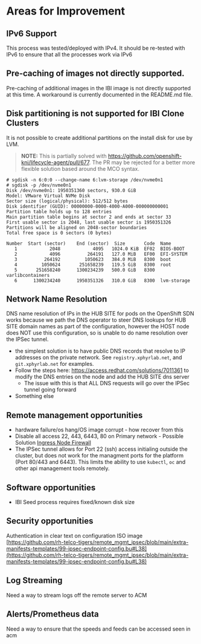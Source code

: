 # Areas for Improvement

## IPv6 Support

This process was tested/deployed with IPv4. It should be re-tested with IPv6 to ensure that all the processes work via IPv6

## Pre-caching of images not directly supported.

Pre-caching of additional images in the IBI image is not directly supported at this time. A workaround is currently documented in the README.md file.

## Disk partitioning is not supported for IBI Clone Clusters

It is not possible to create additional partitions on the install disk for use by LVM.

> **NOTE:** This is partially solved with https://github.com/openshift-kni/lifecycle-agent/pull/677. The PR may be rejected for a better more flexible solution based around the MCO syntax. 

```
# sgdisk -n 6:0:0 --change-name 6:lvm-storage /dev/nvme0n1
# sgdisk -p /dev/nvme0n1
Disk /dev/nvme0n1: 1950351360 sectors, 930.0 GiB
Model: VMware Virtual NVMe Disk
Sector size (logical/physical): 512/512 bytes
Disk identifier (GUID): 00000000-0000-4000-A000-000000000001
Partition table holds up to 128 entries
Main partition table begins at sector 2 and ends at sector 33
First usable sector is 2048, last usable sector is 1950351326
Partitions will be aligned on 2048-sector boundaries
Total free space is 0 sectors (0 bytes)

Number  Start (sector)    End (sector)  Size       Code  Name
   1            2048            4095   1024.0 KiB  EF02  BIOS-BOOT
   2            4096          264191   127.0 MiB   EF00  EFI-SYSTEM
   3          264192         1050623   384.0 MiB   8300  boot
   4         1050624       251658239   119.5 GiB   8300  root
   5       251658240      1300234239   500.0 GiB   8300  varlibcontainers
   6      1300234240      1950351326   310.0 GiB   8300  lvm-storage
```

## Network Name Resolution

DNS name resolution of IPs in the HUB SITE for pods on the OpenShift SDN works because we path the DNS operator to steer DNS lookups for HUB SITE domain names as part of the configuration, however the HOST node does NOT use this configuration, so is unable to do name resolution over the IPSec tunnel.

* the simplest solution is to have public DNS records that resolve to IP addresses on the private network. See `registry.xphyrlab.net`, and `git.xphyrlab.net` for examples.
* Follow the steps here: https://access.redhat.com/solutions/7011361 to modify the DNS entries on the node and add the HUB SITE dns server
  * The issue with this is that ALL DNS requests will go over the IPSec tunnel going forward
* Something else

## Remote management opportunities

* hardware failure/os hang/OS image corrupt - how recover from this
* Disable all access 22, 443, 6443, 80 on Primary network - Possible Solution [Ingress Node Firewall](https://docs.openshift.com/container-platform/4.16/networking/network_security/ingress-node-firewall-operator.html)
* The IPSec tunnel allows for Port 22 (ssh) access initialing outside the cluster, but does not work for the managment ports for the platform (Port 80/443 and 6443). This limits the ability to use `kubectl`, `oc` and other api management tools remotely.

## Software opportunities

* IBI Seed process requires fixed/known disk size 

## Security opportunities

Authentication in clear text on configuration ISO image [https://github.com/rh-telco-tigers/remote_mgmt_ipsec/blob/main/extra-manifests-templates/99-ipsec-endpoint-config.bu#L38](https://github.com/rh-telco-tigers/remote_mgmt_ipsec/blob/main/extra-manifests-templates/99-ipsec-endpoint-config.bu#L38)

## Log Streaming

Need a way to stream logs off the remote server to ACM 

## Alerts/Prometheus data

Need a way to ensure that the speeds and feeds can be accessed seen in acm

